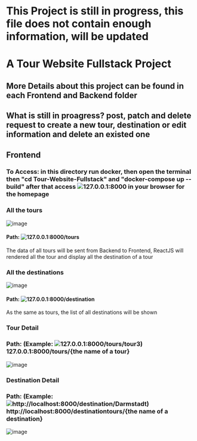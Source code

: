# This Project is still in progress, this file does not contain enough information, will be updated
# A Tour Website Fullstack Project
## More Details about this project can be found in each Frontend and Backend folder
## What is still in proagress? post, patch and delete request to create a new tour, destination or edit information and delete an existed one
## Frontend
### To Access: in this directory run docker, then open the terminal then "cd Tour-Website-Fullstack" and "docker-compose up --build" after that access ![127.0.0.1:8000](127.0.0.1:8000) in your browser for the homepage
### All the tours 
![image](https://github.com/dangminh214/Tour-Website-Fullstack/assets/51837721/e766a32d-f77c-4340-9db5-f186de5ff0bd)

#### Path: ![127.0.0.1:8000/tours](127.0.0.1:8000/tours)
The data of all tours will be sent from Backend to Frontend, ReactJS will rendered all the tour and display all the destination of a tour

### All the destinations
![image](https://github.com/dangminh214/Tour-Website-Fullstack/assets/51837721/d95fa46d-4842-46b0-8628-3e073af1acf7)

#### Path: ![127.0.0.1:8000/destination](127.0.0.1:8000/destination)
As the same as tours, the list of all destinations will be shown

### Tour Detail
### Path: (Example: ![127.0.0.1:8000/tours/tour3](127.0.0.1:8000/tours/tour3))  127.0.0.1:8000/tours/{the name of a tour}
![image](https://github.com/dangminh214/Tour-Website-Fullstack/assets/51837721/246cf365-58a6-4971-b5e2-cb6ffae4f34a)


### Destination Detail
### Path: (Example: ![http://localhost:8000/destination/Darmstadt](http://localhost:8000/destination/Darmstadt))  http://localhost:8000/destinationtours/{the name of a destination}
![image](https://github.com/dangminh214/Tour-Website-Fullstack/assets/51837721/fc834cf2-d479-46d2-88a7-3b6e3ce356b6)



